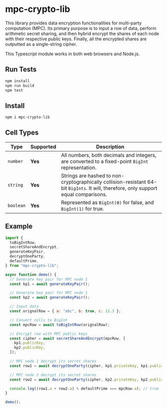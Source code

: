 # mpc-crypto-lib

This library provides data encryption functionalities for multi-party computation (MPC). Its primary purpose is to input a row of data, perform arithmetic secret sharing, and then hybrid encrypt the shares of each node with their respective public keys. Finally, all the encrypted shares are outputted as a single-string cipher.

This Typescript module works in both web browsers and Node.js.

## Run Tests

```sh
npm install
npm run build
npm test
```

## Install

```sh
npm i mpc-crypto-lib
```

## Cell Types

| Type      | Supported | Description                                                                                                                           |
| --------- | --------- | ------------------------------------------------------------------------------------------------------------------------------------- |
| `number`  | **Yes**   | All numbers, both decimals and integers, are converted to a fixed-point `BigInt` representation.                                      |
| `string`  | **Yes**   | Strings are hashed to non-cryptographically collision-resistant 64-bit `BigInts`. It will, therefore, only support equal comparisons. |
| `boolean` | **Yes**   | Represented as `BigInt(0)` for false, and `BigInt(1)` for true.                                                                       |

## Example

```js
import {
  toBigIntRow,
  secretShareAndEncrypt,
  generateKeyPair,
  decryptOneParty,
  defaultPrime,
} from "mpc-crypto-lib";

async function demo() {
  // Generate key pair for MPC node 1
  const kp1 = await generateKeyPair();

  // Generate key pair for MPC node 1
  const kp2 = await generateKeyPair();

  // Input data
  const orignalRow = { a: "abc", b: true, c: 12.3 };

  // Convert cells to BigInt
  const mpcRow = await toBigIntRow(orignalRow);

  // Encrypt row with MPC public keys
  const cipher = await secretShareAndEncrypt(mpcRow, [
    kp1.publicKey,
    kp2.publicKey,
  ]);

  // MPC node 1 decrypt its secret shares
  const row1 = await decryptOneParty(cipher, kp1.privateKey, kp1.publicKey);

  // MPC node 2 decrypt its secret shares
  const row2 = await decryptOneParty(cipher, kp2.privateKey, kp2.publicKey);

  console.log((row1.a + row2.a) % defaultPrime === mpcRow.a); // true
}

demo();
```
